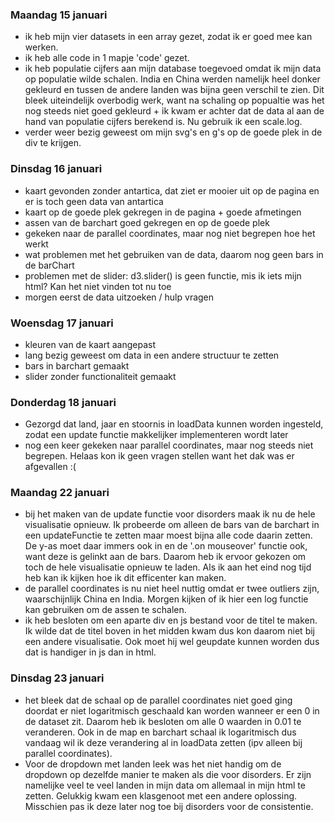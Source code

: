 ### Maandag 15 januari
- ik heb mijn vier datasets in een array gezet, zodat ik er goed mee kan werken.
- ik heb alle code in 1 mapje 'code' gezet.
- ik heb populatie cijfers aan mijn database toegevoed omdat ik mijn data op populatie
wilde schalen. India en China werden namelijk heel donker gekleurd en tussen de
andere landen was bijna geen verschil te zien. Dit bleek uiteindelijk overbodig werk,
want na schaling op popualtie was het nog steeds niet goed gekleurd + ik kwam er
achter dat de data al aan de hand van populatie cijfers berekend is. Nu gebruik ik
een scale.log.
- verder weer bezig geweest om mijn svg's en g's op de goede plek in de div te krijgen.

### Dinsdag 16 januari
- kaart gevonden zonder antartica, dat ziet er mooier uit op de pagina en er is toch
geen data van antartica
- kaart op de goede plek gekregen in de pagina + goede afmetingen
- assen van de barchart goed gekregen en op de goede plek
- gekeken naar de parallel coordinates, maar nog niet begrepen hoe het werkt
- wat problemen met het gebruiken van de data, daarom nog geen bars in de barChart
- problemen met de slider: d3.slider() is geen functie, mis ik iets mijn html? Kan
het niet vinden tot nu toe
- morgen eerst de data uitzoeken / hulp vragen

### Woensdag 17 januari
- kleuren van de kaart aangepast
- lang bezig geweest om data in een andere structuur te zetten
- bars in barchart gemaakt
- slider zonder functionaliteit gemaakt

### Donderdag 18 januari
- Gezorgd dat land, jaar en stoornis in loadData kunnen worden ingesteld, zodat
een update functie makkelijker implementeren wordt later
- nog een keer gekeken naar parallel coordinates, maar nog steeds niet begrepen.
Helaas kon ik geen vragen stellen want het dak was er afgevallen :(

### Maandag 22 januari
- bij het maken van de update functie voor disorders maak ik nu de hele visualisatie
opnieuw. Ik probeerde om alleen de bars van de barchart in een updateFunctie te zetten
maar moest bijna alle code daarin zetten. De y-as moet daar immers ook in en de
'.on mouseover' functie ook, want deze is gelinkt aan de bars. Daarom heb ik ervoor
gekozen om toch de hele visualisatie opnieuw te laden. Als ik aan het eind nog tijd
heb kan ik kijken hoe ik dit efficenter kan maken.
- de parallel coordinates is nu niet heel nuttig omdat er twee outliers zijn, waarschijnlijk
China en India. Morgen kijken of ik hier een log functie kan gebruiken om de assen
te schalen.
- ik heb besloten om een aparte div en js bestand voor de titel te maken. Ik wilde
dat de titel boven in het midden kwam dus kon daarom niet bij een andere visualisatie.
Ook moet hij wel geupdate kunnen worden dus dat is handiger in js dan in html.

### Dinsdag 23 januari
- het bleek dat de schaal op de parallel coordinates niet goed ging doordat er niet
logaritmisch geschaald kan worden wanneer er een 0 in de dataset zit. Daarom heb ik
besloten om alle 0 waarden in 0.01 te veranderen. Ook in de map en barchart schaal ik
logaritmisch dus vandaag wil ik deze verandering al in loadData zetten (ipv alleen bij
parallel coordinates).
- Voor de dropdown met landen leek was het niet handig om de dropdown op dezelfde manier
te maken als die voor disorders. Er zijn namelijke veel te veel landen in mijn data om
allemaal in  mijn html te zetten. Gelukkig kwam een klasgenoot met een andere oplossing.
Misschien pas ik deze later nog toe bij disorders voor de consistentie.
